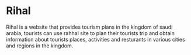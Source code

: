 # Rihal
Rihal is a website that provides tourism plans in the kingdom of saudi arabia, tourists can use rahhal site to plan their tourists trip and obtain information about tourists places, activities and resturants in various cities and regions in the kingdom.

